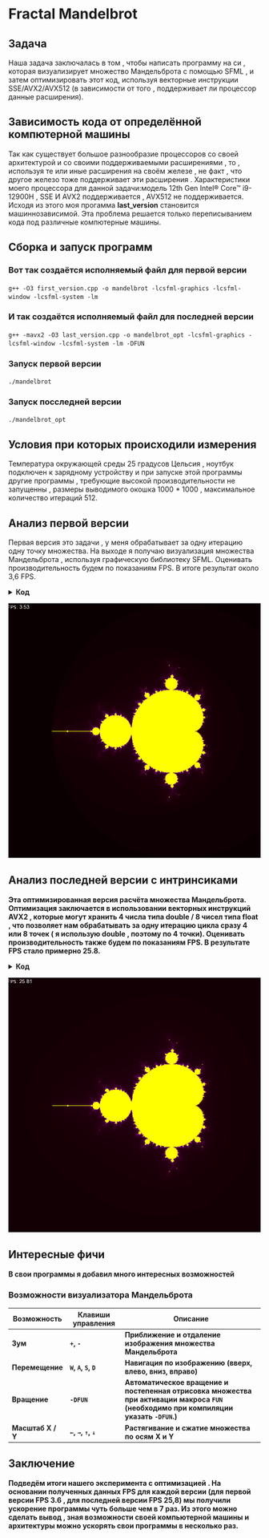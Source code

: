   # Fractal Mandelbrot

  ## Задача
  Наша задача заключалась в том , чтобы написать программу на си , которая визуализирует множество Мандельброта с помощью SFML , и затем оптимизировать этот код, используя векторные инструкции SSE/AVX2/AVX512 (в зависимости от того , поддерживает ли процессор данные расширения).

  ## Зависимость кода от определённой компютерной машины
  Так как существует большое разнообразие процессоров со своей архитектурой и со своими поддерживаемыми расширениями , то , используя те или иные расширения на своём железе , не факт , что другое железо тоже поддерживает эти расширения .
  Характеристики моего процессора для данной задачи:модель 12th Gen Intel® Core™ i9-12900H , SSE И AVX2 поддерживается , AVX512 не поддерживается.
  Исходя из этого моя прогамма **last_version** становится машиннозависимой. Эта проблема решается только переписыванием кода под различные компютерные машины.
  
  ## Сборка и запуск программ

  ### Вот так создаётся исполняемый файл для первой версии
  
  `g++ -O3 first_version.cpp -o mandelbrot -lcsfml-graphics -lcsfml-window -lcsfml-system -lm`

  ### И так создаётся исполняемый файл для последней версии
  
  `g++ -mavx2 -O3 last_version.cpp -o mandelbrot_opt -lcsfml-graphics -lcsfml-window -lcsfml-system -lm -DFUN`

  ### Запуск первой версии

  `./mandelbrot`

  ### Запуск посследней версии

  `./mandelbrot_opt`


  ## Условия при которых происходили измерения
  Температура окружающей среды 25 градусов Цельсия , ноутбук подключен к зарядному устройству и при запуске этой программы другие программы , требующие высокой производительности не запущенны , 
  размеры выводимого окошка 1000 * 1000 , максимальное количество итераций 512.

  ## Анализ первой версии
  Первая версия это задачи , у меня обрабатывает за одну итерацию одну точку множества. На выходе я получаю визуализация множества Мандельброта , используя графическую библиотеку SFML.
  Оценивать производительность будем по показаниям FPS. 
  В итоге результат  около 3,6 FPS.
  
  <details>
  <summary><strong>Код<strong></summary>

  ```c++
   for  (int y = 0; y < HEIGHT; y++) {
        for  (int x = 0; x < WIDTH; x++) {

            double cr =  (x - WIDTH / 2.0) * 4.0 / WIDTH / zoom + offsetX;
            double ci =  (y - WIDTH / 2.0) * 4.0 / HEIGHT / zoom + offsetY;
            complex<double> z = 0;
            complex<double> c = complex<double>(cr, ci);
            int iter = 0;

            while  (abs (z) <= 2 && iter < MAX_ITER) {
                z = z * z + c;
                iter++;
            }
 ```
</details>
  
  ![Github](https://github.com/Arseny-Dernovich/Frac_Mandelbort/blob/main/Pictures_for_README/%D0%A1%D0%BD%D0%B8%D0%BC%D0%BE%D0%BA%20%D1%8D%D0%BA%D1%80%D0%B0%D0%BD%D0%B0_20250405_152420.png)

  ## Анализ последней версии с интринсиками
  Эта оптимизированная версия расчёта множества Мандельброта. Оптимизация заключается в использовании векторных инструкций AVX2 , которые могут хранить 4 числа типа double / 8 чисел типа float , 
  что позволяет нам обрабатывать за одну итерацию цикла сразу 4 или 8 точек ( я использую double , поэтому по 4 точки).  Оценивать производительность также  будем по показаниям FPS. 
  В результате FPS стало примерно 25.8.


  <details>
  <summary><strong>Код<strong></summary>

  
  ```c++
    const __m256d four = _mm256_set1_pd (4.0);
    const __m256d width = _mm256_set1_pd (WIDTH);
    const __m256d height = _mm256_set1_pd (HEIGHT);
    const __m256d offsetX_vec = _mm256_set1_pd (offsetX);
    const __m256d offsetY_vec = _mm256_set1_pd (offsetY);
    const __m256d zoom_vec = _mm256_set1_pd (zoom);
    const __m256d scaleY_vec = _mm256_set1_pd(scaleY);
    const __m256d scaleX_vec = _mm256_set1_pd(scaleX);
    const __m256d half_width = _mm256_set1_pd (WIDTH / 2.0);
    const __m256d half_height = _mm256_set1_pd (HEIGHT / 2.0);

    // Матрица поворота
    const __m256d cos_angle = _mm256_set1_pd (cos(angle));
    const __m256d sin_angle = _mm256_set1_pd (sin(angle));

    // Маски для сравнения
    const __m256d escape_radius = _mm256_set1_pd (RAD);
    const __m256i max_iter_vec = _mm256_set1_epi32 (MAX_ITER);
    
    for (int y = 0; y < HEIGHT; y++) {

        __m256d y_vec = _mm256_set1_pd (y);
        __m256d ci_base = _mm256_sub_pd (y_vec , half_height);
        ci_base = _mm256_mul_pd (ci_base , four);
        ci_base = _mm256_div_pd (ci_base , height);
        ci_base = _mm256_div_pd (ci_base , zoom_vec);
        ci_base = _mm256_div_pd(ci_base, scaleY_vec);
        ci_base = _mm256_add_pd (ci_base , offsetY_vec);
        
        for (int x = 0; x < WIDTH; x += 4) {

            __m256d x_vec = _mm256_set_pd (x+3 , x+2 , x+1 , x);
            __m256d cr_base = _mm256_sub_pd (x_vec , half_width);
            cr_base = _mm256_mul_pd (cr_base , four);
            cr_base = _mm256_div_pd (cr_base , width);
            cr_base = _mm256_div_pd (cr_base , zoom_vec);
            cr_base = _mm256_div_pd(cr_base, scaleX_vec);   
            cr_base = _mm256_add_pd (cr_base , offsetX_vec);
            
            // Вращение точки (cr, ci) вокруг центра
            __m256d cr_rotated = _mm256_sub_pd (_mm256_mul_pd (cr_base, cos_angle),
                                                _mm256_mul_pd (ci_base, sin_angle));
            __m256d ci_rotated = _mm256_add_pd (_mm256_mul_pd (cr_base, sin_angle),
                                                _mm256_mul_pd (ci_base, cos_angle));

            __m256d zr = _mm256_setzero_pd ();
            __m256d zi = _mm256_setzero_pd ();
            
            __m256i iter = _mm256_setzero_si256 ();
            __m256i mask = _mm256_set1_epi32 (-1);
            
            for (int n = 0; n < MAX_ITER; n++) {

                if (_mm256_testz_si256 (mask , mask)) break;
                
                __m256d zr2 = _mm256_mul_pd (zr , zr);
                __m256d zi2 = _mm256_mul_pd (zi , zi);
                
                __m256d magnitude = _mm256_add_pd (zr2 , zi2);
                __m256d cmp = _mm256_cmp_pd (magnitude , escape_radius , _CMP_LE_OS);
                
                mask = _mm256_castpd_si256 (cmp);
                iter = _mm256_sub_epi32 (iter , _mm256_castpd_si256 (cmp));
                
                __m256d zrzi = _mm256_mul_pd (zr , zi);
                zi = _mm256_add_pd (_mm256_add_pd (zrzi , zrzi) , ci_rotated);
                zr = _mm256_add_pd (_mm256_sub_pd (zr2 , zi2) , cr_rotated);
            }
```
</details>

  ![Github](https://github.com/Arseny-Dernovich/Frac_Mandelbort/blob/main/Pictures_for_README/%D0%A1%D0%BD%D0%B8%D0%BC%D0%BE%D0%BA%20%D1%8D%D0%BA%D1%80%D0%B0%D0%BD%D0%B0_20250405_152457.png)
  
## Интересные фичи
В свои программы я добавил много интересных возможностей 
### Возможности визуализатора Мандельброта

| Возможность           | Клавиши управления       | Описание                                                                 |
|-----------------------|--------------------------|--------------------------------------------------------------------------|
|  Зум                | `+`, `-`                 | Приближение и отдаление изображения множества Мандельброта              |
|  Перемещение        | `W`, `A`, `S`, `D`       | Навигация по изображению (вверх, влево, вниз, вправо)                   |
|  Вращение           | `-DFUN`            | Автоматическое вращение  и постепенная отрисовка множества при активации макроса `FUN` (необходимо при компиляции указать `-DFUN`.)          |
|  Масштаб X / Y      | `←`, `→`, `↑`, `↓`       | Растягивание и сжатие множества по осям X и Y                           |



## Заключение
Подведём итоги нашего эксперимента с оптимизацией . На основании полученных данных FPS для каждой версии (для первой версии FPS 3.6 , для последней версии FPS 25,8) мы получили ускорение программы чуть больше чем в 7 раз.
Из этого можно сделать вывод , зная возможности своей компьютерной машины и архитектуры можно ускорять свои программы в несколько раз.
